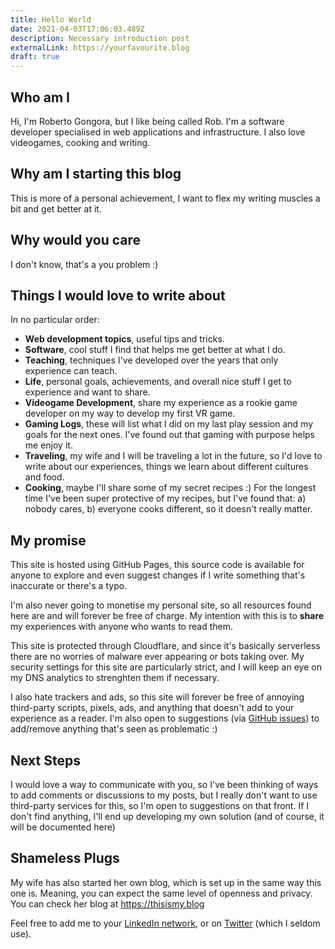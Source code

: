 ```yaml
---
title: Hello World
date: 2021-04-03T17:06:03.489Z
description: Necessary introduction post
externalLink: https://yourfavourite.blog
draft: true
---
```

## Who am I

Hi, I'm Roberto Gongora, but I like being called Rob. I'm a software developer specialised in web applications and infrastructure. I also love videogames, cooking and writing.

## Why am I starting this blog

This is more of a personal achievement, I want to flex my writing muscles a bit and get better at it.

## Why would you care

I don't know, that's a you problem :)

## Things I would love to write about

In no particular order:

* **Web development topics**, useful tips and tricks.
* **Software**, cool stuff I find that helps me get better at what I do.
* **Teaching**, techniques I've developed over the years that only experience can teach.
* **Life**, personal goals, achievements, and overall nice stuff I get to experience and want to share.
* **Videogame Development**, share my experience as a rookie game developer on my way to develop my first VR game.
* **Gaming Logs**, these will list what I did on my last play session and my goals for the next ones. I've found out that gaming with purpose helps me enjoy it.
* **Traveling**, my wife and I will be traveling a lot in the future, so I'd love to write about our experiences, things we learn about different cultures and food.
* **Cooking**, maybe I'll share some of my secret recipes :) For the longest time I've been super protective of my recipes, but I've found that: a) nobody cares, b) everyone cooks different, so it doesn't really matter.

## My promise

This site is hosted using GitHub Pages, this source code is available for anyone to explore and even suggest changes if I write something that's inaccurate or there's a typo.

I'm also never going to monetise my personal site, so all resources found here are and will forever be free of charge. My intention with this is to **share** my experiences with anyone who wants to read them.

This site is protected through Cloudflare, and since it's basically serverless there are no worries of malware ever appearing or bots taking over. My security settings for this site are particularly strict, and I will keep an eye on my DNS analytics to strenghten them if necessary.

I also hate trackers and ads, so this site will forever be free of annoying third-party scripts, pixels, ads, and anything that doesn't add to your experience as a reader. I'm also open to suggestions (via [GitHub issues](https://github.com/RobertoGongora/yourfavouriteblog/issues)) to add/remove anything that's seen as problematic :)

## Next Steps

I would love a way to communicate with you, so I've been thinking of ways to add comments or discussions to my posts, but I really don't want to use third-party services for this, so I'm open to suggestions on that front. If I don't find anything, I'll end up developing my own solution (and of course, it will be documented here)

## Shameless Plugs

My wife has also started her own blog, which is set up in the same way this one is. Meaning, you can expect the same level of openness and privacy. You can check her blog at <https://thisismy.blog>

Feel free to add me to your [LinkedIn network](https://linkedin.com/in/roberto-gongora), or on [Twitter](https://twitter.com/roberttt1005) (which I seldom use).